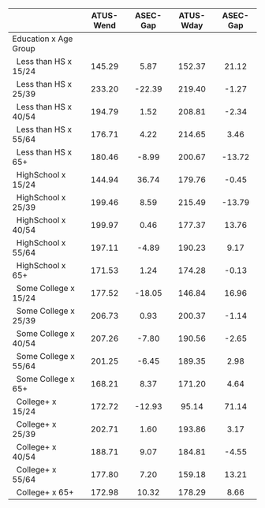 
|                      |    ATUS-Wend |     ASEC-Gap |    ATUS-Wday |     ASEC-Gap |
| -------------------- | :----------: | :----------: | :----------: | :----------: |
| Education x Age Group |              |              |              |              |
| &nbsp;&nbsp;Less than HS x 15/24 |       145.29 |         5.87 |       152.37 |        21.12 |
| &nbsp;&nbsp;Less than HS x 25/39 |       233.20 |       -22.39 |       219.40 |        -1.27 |
| &nbsp;&nbsp;Less than HS x 40/54 |       194.79 |         1.52 |       208.81 |        -2.34 |
| &nbsp;&nbsp;Less than HS x 55/64 |       176.71 |         4.22 |       214.65 |         3.46 |
| &nbsp;&nbsp;Less than HS x 65+ |       180.46 |        -8.99 |       200.67 |       -13.72 |
| &nbsp;&nbsp;HighSchool x 15/24 |       144.94 |        36.74 |       179.76 |        -0.45 |
| &nbsp;&nbsp;HighSchool x 25/39 |       199.46 |         8.59 |       215.49 |       -13.79 |
| &nbsp;&nbsp;HighSchool x 40/54 |       199.97 |         0.46 |       177.37 |        13.76 |
| &nbsp;&nbsp;HighSchool x 55/64 |       197.11 |        -4.89 |       190.23 |         9.17 |
| &nbsp;&nbsp;HighSchool x 65+ |       171.53 |         1.24 |       174.28 |        -0.13 |
| &nbsp;&nbsp;Some College x 15/24 |       177.52 |       -18.05 |       146.84 |        16.96 |
| &nbsp;&nbsp;Some College x 25/39 |       206.73 |         0.93 |       200.37 |        -1.14 |
| &nbsp;&nbsp;Some College x 40/54 |       207.26 |        -7.80 |       190.56 |        -2.65 |
| &nbsp;&nbsp;Some College x 55/64 |       201.25 |        -6.45 |       189.35 |         2.98 |
| &nbsp;&nbsp;Some College x 65+ |       168.21 |         8.37 |       171.20 |         4.64 |
| &nbsp;&nbsp;College+ x 15/24 |       172.72 |       -12.93 |        95.14 |        71.14 |
| &nbsp;&nbsp;College+ x 25/39 |       202.71 |         1.60 |       193.86 |         3.17 |
| &nbsp;&nbsp;College+ x 40/54 |       188.71 |         9.07 |       184.81 |        -4.55 |
| &nbsp;&nbsp;College+ x 55/64 |       177.80 |         7.20 |       159.18 |        13.21 |
| &nbsp;&nbsp;College+ x 65+ |       172.98 |        10.32 |       178.29 |         8.66 |

